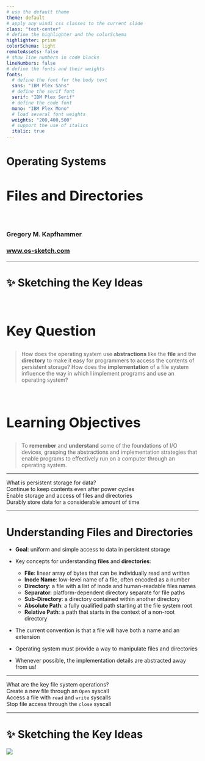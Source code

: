 ```yaml
---
# use the default theme
theme: default
# apply any windi css classes to the current slide
class: "text-center"
# define the highlighter and the colorSchema
highlighter: prism
colorSchema: light
remoteAssets: false
# show line numbers in code blocks
lineNumbers: false
# define the fonts and their weights
fonts:
  # define the font for the body text
  sans: "IBM Plex Sans"
  # define the serif font
  serif: "IBM Plex Serif"
  # define the code font
  mono: "IBM Plex Mono"
  # load several font weights
  weights: "200,400,500"
  # support the use of italics
  italic: true
---
```


[//]: # "Slide Start {{{"

# Operating Systems

## Files and Directories

<div class="container my-5">
  &nbsp;
</div>

### Gregory M. Kapfhammer

### www.os-sketch.com

[//]: # "Slide End }}}"

---

[//]: # "Slide Start {{{"

# ✨ Sketching the Key Ideas

<style>
  h1 {
    @apply mb-0 -mt-1;
  }
  h2 {
    font-size: 36px;
    @apply text-red-600 mb-4;
  }
</style>

<br>

<div v-click>

## Key Question

> How does the operating system use **abstractions** like the **file** and the
> **directory** to make it easy for programmers to access the contents of
> persistent storage? How does the **implementation** of a file system
> influence the way in which I implement programs and use an operating system?

</div>

<br>

<div v-click>

## Learning Objectives

> To **remember** and **understand** some of the foundations of I/O devices,
> grasping the abstractions and implementation strategies that enable programs
> to effectively run on a computer through an operating system.

</div>

[//]: # "Slide End }}}"

---

[//]: # "Slide Start {{{"

<div class="flex row">

<div class="text-7xl text-red-600 font-bold mt-5 ml-4 mb-4">
What is persistent storage for data?
</div>

</div>

<div v-click>

<div class="flex row">

<mdi-tooltip-check class="text-6xl ml-8 mt-6 text-blue-600" />

<div class="text-3xl font-bold mt-10 ml-4">
Continue to keep contents even after power cycles
</div>

</div>

</div>

<div v-click>

<div class="flex row">

<mdi-tooltip-check class="text-6xl ml-8 mt-6 text-blue-600" />

<div class="text-3xl font-bold mt-10 ml-4">
Enable storage and access of files and directories
</div>

</div>

</div>

<div v-click>

<div class="flex row">

<mdi-tooltip-check class="text-6xl ml-8 mt-6 text-blue-600" />

<div class="text-3xl font-bold mt-10 ml-4">
Durably store data for a considerable amount of time
</div>

</div>

</div>

[//]: # "Slide End }}}"

---

[//]: # "Slide Start {{{"

# Understanding Files and Directories

<v-clicks>

- **Goal**: uniform and simple access to data in persistent storage

- Key concepts for understanding **files** and **directories**:

  - **File**: linear array of bytes that can be individually read and written
  - **Inode Name**: low-level name of a file, often encoded as a number
  - **Directory**: a file with a list of inode and human-readable files names
  - **Separator**: platform-dependent directory separate for file paths
  - **Sub-Directory**: a directory contained within another directory
  - **Absolute Path**: a fully qualified path starting at the file system root
  - **Relative Path**: a path that starts in the context of a non-root directory

- The current convention is that a file will have both a name and an extension

- Operating system must provide a way to manipulate files and directories

- Whenever possible, the implementation details are abstracted away from us!

</v-clicks>

[//]: # "Slide End }}}"

---

[//]: # "Slide Start {{{"

<div class="flex row">

<div class="text-7xl text-red-600 font-bold mt-5 ml-4 mb-4">
What are the key file system operations?
</div>

</div>

<div v-click>

<div class="flex row">

<uim-grid class="text-6xl ml-8 mt-6 text-blue-600" />

<div class="text-3xl font-bold mt-10 ml-4">
Create a new file through an <code>Open</code> syscall
</div>

</div>

</div>

<div v-click>

<div class="flex row">

<uim-grid class="text-6xl ml-8 mt-6 text-blue-600" />

<div class="text-3xl font-bold mt-10 ml-4">
Access a file with <code>read</code> and <code>write</code> syscalls
</div>

</div>

</div>

<div v-click>

<div class="flex row">

<uim-grid class="text-6xl ml-8 mt-6 text-blue-600" />

<div class="text-3xl font-bold mt-10 ml-4">
Stop file access through the <code>close</code> syscall
</div>

</div>

</div>

[//]: # "Slide End }}}"


---

[//]: # "Slide Start {{{"

# ✨ Sketching the Key Ideas

<img src="/os-sketch-files-directories.svg" class="ml-0 mt-8 h-100" />

[//]: # "Slide End }}}"

